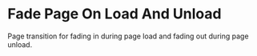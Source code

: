 # Fade Page On Load And Unload
Page transition for fading in during page load and fading out during page unload.
